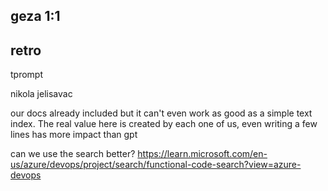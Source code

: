 ---
---

## geza 1:1

## retro

tprompt

nikola jelisavac

our docs already included but it can't even work as good as a simple text index. The real value here is created by each one of us, even writing a few lines has more impact than gpt

can we use the search better? https://learn.microsoft.com/en-us/azure/devops/project/search/functional-code-search?view=azure-devops
